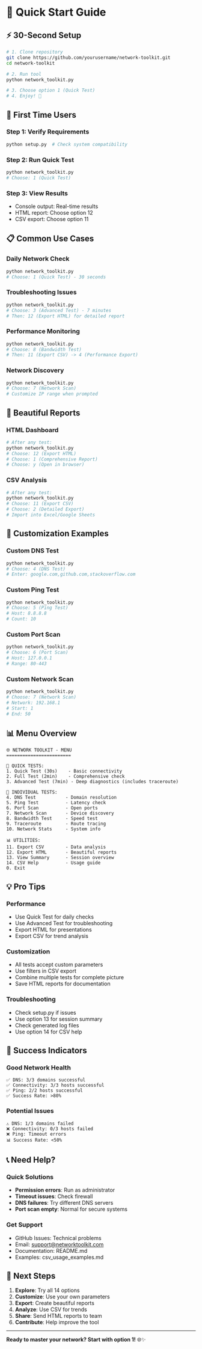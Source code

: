 # 🚀 Quick Start Guide

## ⚡ 30-Second Setup

```bash
# 1. Clone repository
git clone https://github.com/yourusername/network-toolkit.git
cd network-toolkit

# 2. Run tool
python network_toolkit.py

# 3. Choose option 1 (Quick Test)
# 4. Enjoy! 🎉
```

## 🎯 First Time Users

### Step 1: Verify Requirements
```bash
python setup.py  # Check system compatibility
```

### Step 2: Run Quick Test
```bash
python network_toolkit.py
# Choose: 1 (Quick Test)
```

### Step 3: View Results
- Console output: Real-time results
- HTML report: Choose option 12
- CSV export: Choose option 11

## 📋 Common Use Cases

### Daily Network Check
```bash
python network_toolkit.py
# Choose: 1 (Quick Test) - 30 seconds
```

### Troubleshooting Issues
```bash
python network_toolkit.py
# Choose: 3 (Advanced Test) - 7 minutes
# Then: 12 (Export HTML) for detailed report
```

### Performance Monitoring
```bash
python network_toolkit.py
# Choose: 8 (Bandwidth Test)
# Then: 11 (Export CSV) -> 4 (Performance Export)
```

### Network Discovery
```bash
python network_toolkit.py
# Choose: 7 (Network Scan)
# Customize IP range when prompted
```

## 🎨 Beautiful Reports

### HTML Dashboard
```bash
# After any test:
python network_toolkit.py
# Choose: 12 (Export HTML)
# Choose: 1 (Comprehensive Report)
# Choose: y (Open in browser)
```

### CSV Analysis
```bash
# After any test:
python network_toolkit.py
# Choose: 11 (Export CSV)
# Choose: 2 (Detailed Export)
# Import into Excel/Google Sheets
```

## 🔧 Customization Examples

### Custom DNS Test
```bash
python network_toolkit.py
# Choose: 4 (DNS Test)
# Enter: google.com,github.com,stackoverflow.com
```

### Custom Ping Test
```bash
python network_toolkit.py
# Choose: 5 (Ping Test)
# Host: 8.8.8.8
# Count: 10
```

### Custom Port Scan
```bash
python network_toolkit.py
# Choose: 6 (Port Scan)
# Host: 127.0.0.1
# Range: 80-443
```

### Custom Network Scan
```bash
python network_toolkit.py
# Choose: 7 (Network Scan)
# Network: 192.168.1
# Start: 1
# End: 50
```

## 📊 Menu Overview

```
🌐 NETWORK TOOLKIT - MENU
========================

🚀 QUICK TESTS:
1. Quick Test (30s)    - Basic connectivity
2. Full Test (2min)    - Comprehensive check  
3. Advanced Test (7min) - Deep diagnostics (includes traceroute)

🔧 INDIVIDUAL TESTS:
4. DNS Test           - Domain resolution
5. Ping Test          - Latency check
6. Port Scan          - Open ports
7. Network Scan       - Device discovery
8. Bandwidth Test     - Speed test
9. Traceroute         - Route tracing
10. Network Stats     - System info

📊 UTILITIES:
11. Export CSV        - Data analysis
12. Export HTML       - Beautiful reports
13. View Summary      - Session overview
14. CSV Help          - Usage guide
0. Exit
```

## 💡 Pro Tips

### Performance
- Use Quick Test for daily checks
- Use Advanced Test for troubleshooting
- Export HTML for presentations
- Export CSV for trend analysis

### Customization
- All tests accept custom parameters
- Use filters in CSV export
- Combine multiple tests for complete picture
- Save HTML reports for documentation

### Troubleshooting
- Check setup.py if issues
- Use option 13 for session summary
- Check generated log files
- Use option 14 for CSV help

## 🎉 Success Indicators

### Good Network Health
```
✅ DNS: 3/3 domains successful
✅ Connectivity: 3/3 hosts successful  
✅ Ping: 2/2 hosts successful
✅ Success Rate: >80%
```

### Potential Issues
```
⚠️ DNS: 1/3 domains failed
❌ Connectivity: 0/3 hosts failed
❌ Ping: Timeout errors
📊 Success Rate: <50%
```

## 📞 Need Help?

### Quick Solutions
- **Permission errors**: Run as administrator
- **Timeout issues**: Check firewall
- **DNS failures**: Try different DNS servers
- **Port scan empty**: Normal for secure systems

### Get Support
- GitHub Issues: Technical problems
- Email: support@networktoolkit.com
- Documentation: README.md
- Examples: csv_usage_examples.md

## 🚀 Next Steps

1. **Explore**: Try all 14 options
2. **Customize**: Use your own parameters  
3. **Export**: Create beautiful reports
4. **Analyze**: Use CSV for trends
5. **Share**: Send HTML reports to team
6. **Contribute**: Help improve the tool

---

**Ready to master your network? Start with option 1!** 🌐✨